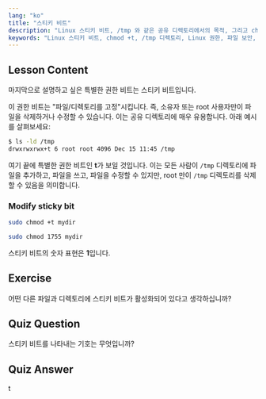 ```yaml
---
lang: "ko"
title: "스티키 비트"
description: "Linux 스티키 비트, /tmp 와 같은 공유 디렉토리에서의 목적, 그리고 chmod 를 사용하여 설정하는 방법을 알아보세요. 이 핵심 파일 권한을 이해하세요!"
keywords: "Linux 스티키 비트, chmod +t, /tmp 디렉토리, Linux 권한, 파일 보안, Linux 튜토리얼, Linux 초보자"
---
```


## Lesson Content

마지막으로 설명하고 싶은 특별한 권한 비트는 스티키 비트입니다.

이 권한 비트는 "파일/디렉토리를 고정"시킵니다. 즉, 소유자 또는 root 사용자만이 파일을 삭제하거나 수정할 수 있습니다. 이는 공유 디렉토리에 매우 유용합니다. 아래 예시를 살펴보세요:

```bash
$ ls -ld /tmp
drwxrwxrwx+t 6 root root 4096 Dec 15 11:45 /tmp
```

여기 끝에 특별한 권한 비트인 **t**가 보일 것입니다. 이는 모든 사람이 `/tmp` 디렉토리에 파일을 추가하고, 파일을 쓰고, 파일을 수정할 수 있지만, root 만이 `/tmp` 디렉토리를 삭제할 수 있음을 의미합니다.

### Modify sticky bit

```bash
sudo chmod +t mydir

sudo chmod 1755 mydir
```

스티키 비트의 숫자 표현은 **1**입니다.

## Exercise

어떤 다른 파일과 디렉토리에 스티키 비트가 활성화되어 있다고 생각하십니까?

## Quiz Question

스티키 비트를 나타내는 기호는 무엇입니까?

## Quiz Answer

t
